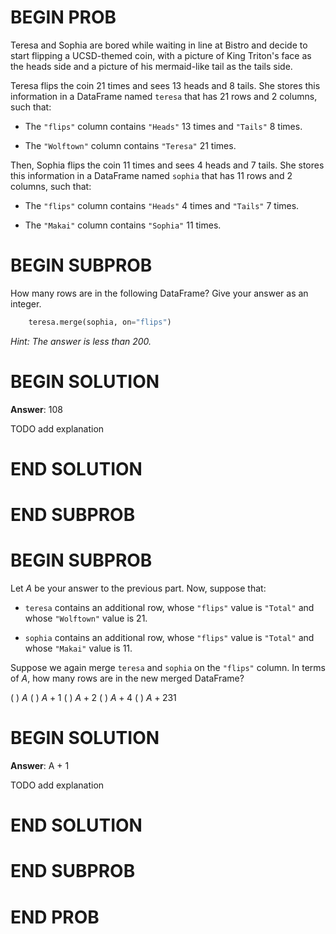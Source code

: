 # BEGIN PROB

Teresa and Sophia are bored while waiting in line at Bistro and decide
to start flipping a UCSD-themed coin, with a picture of King Triton's
face as the heads side and a picture of his mermaid-like tail as the
tails side.

Teresa flips the coin 21 times and sees 13 heads and 8 tails. She stores
this information in a DataFrame named `teresa` that has 21 rows and 2
columns, such that:

-   The `"flips"` column contains `"Heads"` 13 times and `"Tails"` 8
    times.

-   The `"Wolftown"` column contains `"Teresa"` 21 times.

Then, Sophia flips the coin 11 times and sees 4 heads and 7 tails. She
stores this information in a DataFrame named `sophia` that has 11 rows
and 2 columns, such that:

-   The `"flips"` column contains `"Heads"` 4 times and `"Tails"` 7
    times.

-   The `"Makai"` column contains `"Sophia"` 11 times.

# BEGIN SUBPROB

How many rows are in the following DataFrame? Give your answer as an
integer.

```py
    teresa.merge(sophia, on="flips")
```

*Hint: The answer is less than 200.*

# BEGIN SOLUTION

**Answer**: 108

TODO add explanation

# END SOLUTION

# END SUBPROB


# BEGIN SUBPROB

Let $A$ be your answer to the previous part. Now, suppose that:

-   `teresa` contains an additional row, whose `"flips"` value is
    `"Total"` and whose `"Wolftown"` value is 21.

-   `sophia` contains an additional row, whose `"flips"` value is
    `"Total"` and whose `"Makai"` value is 11.

Suppose we again merge `teresa` and `sophia` on the `"flips"` column. In
terms of $A$, how many rows are in the new merged DataFrame?

( ) $A$
( ) $A+1$
( ) $A+2$
( ) $A+4$
( ) $A+231$

# BEGIN SOLUTION

**Answer**: A + 1

TODO add explanation

# END SOLUTION

# END SUBPROB

# END PROB